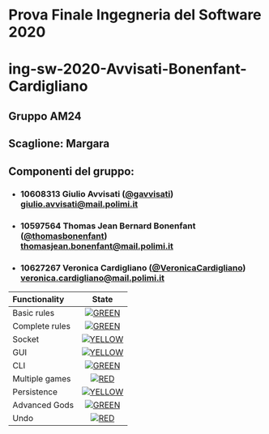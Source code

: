 # Prova Finale Ingegneria del Software 2020
# ing-sw-2020-Avvisati-Bonenfant-Cardigliano

## Gruppo AM24
## Scaglione: Margara

## Componenti del gruppo:

- ###   10608313    Giulio Avvisati ([@gavvisati](https://github.com/gavvisati))<br>giulio.avvisati@mail.polimi.it
- ###   10597564    Thomas Jean Bernard Bonenfant ([@thomasbonenfant](https://github.com/thomasbonenfant))<br>thomasjean.bonenfant@mail.polimi.it
- ###   10627267    Veronica Cardigliano ([@VeronicaCardigliano](https://github.com/VeronicaCardigliano))<br>veronica.cardigliano@mail.polimi.it

| Functionality | State |
|:-----------------------|:------------------------------------:|
| Basic rules | [![GREEN](https://placehold.it/15/44bb44/44bb44)](#) |
| Complete rules | [![GREEN](https://placehold.it/15/44bb44/44bb44)](#) |
| Socket | [![YELLOW](https://placehold.it/15/ffdd00/ffdd00)](#) |
| GUI | [![YELLOW](https://placehold.it/15/ffdd00/ffdd00)](#) |
| CLI | [![GREEN](https://placehold.it/15/44bb44/44bb44)](#) |
| Multiple games | [![RED](https://placehold.it/15/f03c15/f03c15)](#) |
| Persistence | [![YELLOW](https://placehold.it/15/ffdd00/ffdd00)](#) |
| Advanced Gods | [![GREEN](https://placehold.it/15/44bb44/44bb44)](#) |
| Undo | [![RED](https://placehold.it/15/f03c15/f03c15)](#) |

<!--
[![RED](https://placehold.it/15/f03c15/f03c15)](#)
[![YELLOW](https://placehold.it/15/ffdd00/ffdd00)](#)
[![GREEN](https://placehold.it/15/44bb44/44bb44)](#)
-->